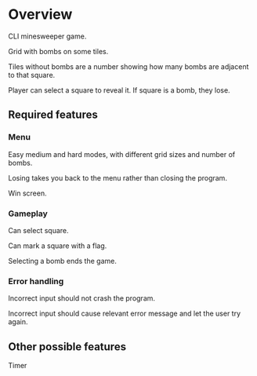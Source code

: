 # Overview

CLI minesweeper game.

Grid with bombs on some tiles.

Tiles without bombs are a number showing how many bombs are adjacent to that square.

Player can select a square to reveal it. If square is a bomb, they lose.


## Required features

### Menu

Easy medium and hard modes, with different grid sizes and number of bombs.

Losing takes you back to the menu rather than closing the program.

Win screen.

### Gameplay

Can select square.

Can mark a square with a flag.

Selecting a bomb ends the game.

### Error handling

Incorrect input should not crash the program.

Incorrect input should cause relevant error message and let the user try again.

## Other possible features

Timer